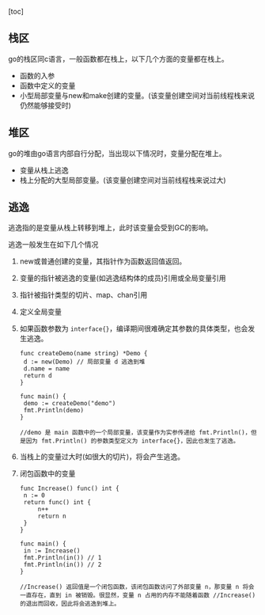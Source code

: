 [toc]

## 栈区

go的栈区同c语言，一般函数都在栈上，以下几个方面的变量都在栈上。

* 函数的入参
* 函数中定义的变量
* 小型局部变量与new和make创建的变量。(该变量创建空间对当前线程栈来说仍然能够接受时)

## 堆区

go的堆由go语言内部自行分配，当出现以下情况时，变量分配在堆上。

* 变量从栈上逃逸
* 栈上分配的大型局部变量。(该变量创建空间对当前线程栈来说过大)

## 逃逸

逃逸指的是变量从栈上转移到堆上，此时该变量会受到GC的影响。

逃逸一般发生在如下几个情况

1. new或普通创建的变量，其指针作为函数返回值返回。
2. 变量的指针被逃逸的变量(如逃逸结构体的成员)引用或全局变量引用
3. 指针被指针类型的切片、map、chan引用
4. 定义全局变量
5. 如果函数参数为 `interface{}`，编译期间很难确定其参数的具体类型，也会发生逃逸。

   ```
   func createDemo(name string) *Demo {
   	d := new(Demo) // 局部变量 d 逃逸到堆
   	d.name = name
   	return d
   }
   
   func main() {
   	demo := createDemo("demo")
   	fmt.Println(demo)
   }
   
   //demo 是 main 函数中的一个局部变量，该变量作为实参传递给 fmt.Println()，但是因为 fmt.Println() 的参数类型定义为 interface{}，因此也发生了逃逸。
   ```
6. 当栈上的变量过大时(如很大的切片)，将会产生逃逸。
7. 闭包函数中的变量

   ```
   func Increase() func() int {
   	n := 0
   	return func() int {
   		n++
   		return n
   	}
   }
   
   func main() {
   	in := Increase()
   	fmt.Println(in()) // 1
   	fmt.Println(in()) // 2
   }
   
   //Increase() 返回值是一个闭包函数，该闭包函数访问了外部变量 n，那变量 n 将会一直存在，直到 in 被销毁。很显然，变量 n 占用的内存不能随着函数 //Increase() 的退出而回收，因此将会逃逸到堆上。
   ```

   